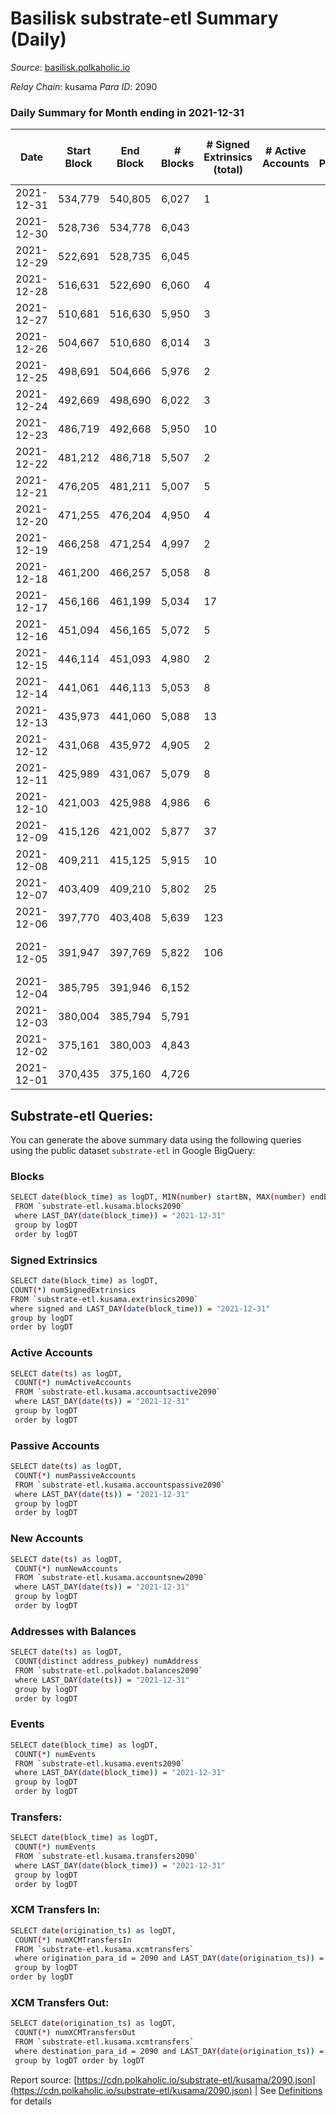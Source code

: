 # Basilisk substrate-etl Summary (Daily)

_Source_: [basilisk.polkaholic.io](https://basilisk.polkaholic.io)

*Relay Chain*: kusama
*Para ID*: 2090



### Daily Summary for Month ending in 2021-12-31


| Date | Start Block | End Block | # Blocks | # Signed Extrinsics (total) | # Active Accounts | # Passive | # New | # Addresses with Balances | # Events | # Transfers | # XCM Transfers In | # XCM Transfers Out | Issues | 
| ---- | ----------- | --------- | -------- | --------------------------- | ----------------- | --------- | ----- | ------------------------- | -------- | ----------- | ------------------ | ------------------- | ------ |
| 2021-12-31 | 534,779 | 540,805 | 6,027 | 1 |  |  |  | 11,915 | 18,091 |   |   |   |  |
| 2021-12-30 | 528,736 | 534,778 | 6,043 |  |  |  |  | 11,915 | 18,134 |   |   |   |  |
| 2021-12-29 | 522,691 | 528,735 | 6,045 |  |  |  |  | 11,915 | 18,140 |   |   |   |  |
| 2021-12-28 | 516,631 | 522,690 | 6,060 | 4 |  |  |  | 11,915 | 18,196 |   |   |   |  |
| 2021-12-27 | 510,681 | 516,630 | 5,950 | 3 |  |  |  | 11,915 | 17,861 |   |   |   |  |
| 2021-12-26 | 504,667 | 510,680 | 6,014 | 3 |  |  |  | 11,915 | 18,053 |   |   |   |  |
| 2021-12-25 | 498,691 | 504,666 | 5,976 | 2 |  |  |  | 11,915 | 17,938 |   |   |   |  |
| 2021-12-24 | 492,669 | 498,690 | 6,022 | 3 |  |  |  | 11,915 | 18,080 |   |   |   |  |
| 2021-12-23 | 486,719 | 492,668 | 5,950 | 10 |  |  |  | 11,915 | 17,875 |   |   |   |  |
| 2021-12-22 | 481,212 | 486,718 | 5,507 | 2 |  |  |  | 11,915 | 16,529 |   |   |   |  |
| 2021-12-21 | 476,205 | 481,211 | 5,007 | 5 |  |  |  | 11,915 | 15,036 |   |   |   |  |
| 2021-12-20 | 471,255 | 476,204 | 4,950 | 4 |  |  |  | 11,915 | 14,865 |   |   |   |  |
| 2021-12-19 | 466,258 | 471,254 | 4,997 | 2 |  |  |  | 11,915 | 14,999 |   |   |   |  |
| 2021-12-18 | 461,200 | 466,257 | 5,058 | 8 |  |  |  | 11,915 | 15,194 |   |   |   |  |
| 2021-12-17 | 456,166 | 461,199 | 5,034 | 17 |  |  |  | 11,915 | 15,140 |   |   |   |  |
| 2021-12-16 | 451,094 | 456,165 | 5,072 | 5 |  |  |  | 11,915 | 15,235 |   |   |   |  |
| 2021-12-15 | 446,114 | 451,093 | 4,980 | 2 |  |  |  | 11,915 | 14,948 |   |   |   |  |
| 2021-12-14 | 441,061 | 446,113 | 5,053 | 8 |  |  |  | 11,915 | 15,179 |   |   |   |  |
| 2021-12-13 | 435,973 | 441,060 | 5,088 | 13 |  |  |  | 11,915 | 15,294 |   |   |   |  |
| 2021-12-12 | 431,068 | 435,972 | 4,905 | 2 |  |  |  | 11,915 | 14,726 |   |   |   |  |
| 2021-12-11 | 425,989 | 431,067 | 5,079 | 8 |  |  |  | 11,915 | 15,258 |   |   |   |  |
| 2021-12-10 | 421,003 | 425,988 | 4,986 | 6 |  |  |  | 11,915 | 14,974 |   |   |   |  |
| 2021-12-09 | 415,126 | 421,002 | 5,877 | 37 |  |  |  | 11,915 | 17,710 |   |   |   |  |
| 2021-12-08 | 409,211 | 415,125 | 5,915 | 10 |  |  |  | 11,915 | 17,772 |   |   |   |  |
| 2021-12-07 | 403,409 | 409,210 | 5,802 | 25 |  |  |  | 11,915 | 17,477 | 10  |   |   |  |
| 2021-12-06 | 397,770 | 403,408 | 5,639 | 123 |  |  |  | 11,914 | 17,301 | 116  |   |   |  |
| 2021-12-05 | 391,947 | 397,769 | 5,822 | 106 |  |  |  | 11,906 | 132,992 | 23,828  |   |   | 1 missing (0.02%) |
| 2021-12-04 | 385,795 | 391,946 | 6,152 |  |  |  |  | 7 | 12,312 |   |   |   |  |
| 2021-12-03 | 380,004 | 385,794 | 5,791 |  |  |  |  | 7 | 11,587 |   |   |   |  |
| 2021-12-02 | 375,161 | 380,003 | 4,843 |  |  |  |  | 7 | 9,690 |   |   |   |  |
| 2021-12-01 | 370,435 | 375,160 | 4,726 |  |  |  |  | 7 | 9,456 |   |   |   |  |

## Substrate-etl Queries:
You can generate the above summary data using the following queries using the public dataset `substrate-etl` in Google BigQuery:

### Blocks
```bash
SELECT date(block_time) as logDT, MIN(number) startBN, MAX(number) endBN, COUNT(*) numBlocks 
 FROM `substrate-etl.kusama.blocks2090`  
 where LAST_DAY(date(block_time)) = "2021-12-31" 
 group by logDT 
 order by logDT
```

### Signed Extrinsics
```bash
SELECT date(block_time) as logDT, 
COUNT(*) numSignedExtrinsics 
FROM `substrate-etl.kusama.extrinsics2090`  
where signed and LAST_DAY(date(block_time)) = "2021-12-31" 
group by logDT 
order by logDT
```

### Active Accounts
```bash
SELECT date(ts) as logDT, 
 COUNT(*) numActiveAccounts 
 FROM `substrate-etl.kusama.accountsactive2090` 
 where LAST_DAY(date(ts)) = "2021-12-31" 
 group by logDT 
 order by logDT
```

### Passive Accounts
```bash
SELECT date(ts) as logDT, 
 COUNT(*) numPassiveAccounts 
 FROM `substrate-etl.kusama.accountspassive2090` 
 where LAST_DAY(date(ts)) = "2021-12-31" 
 group by logDT 
 order by logDT
```

### New Accounts
```bash
SELECT date(ts) as logDT, 
 COUNT(*) numNewAccounts 
 FROM `substrate-etl.kusama.accountsnew2090` 
 where LAST_DAY(date(ts)) = "2021-12-31" 
 group by logDT
 order by logDT
```

### Addresses with Balances
```bash
SELECT date(ts) as logDT,
 COUNT(distinct address_pubkey) numAddress 
 FROM `substrate-etl.polkadot.balances2090` 
 where LAST_DAY(date(ts)) = "2021-12-31" 
 group by logDT 
 order by logDT
```

### Events
```bash
SELECT date(block_time) as logDT, 
 COUNT(*) numEvents 
 FROM `substrate-etl.kusama.events2090` 
 where LAST_DAY(date(block_time)) = "2021-12-31" 
 group by logDT 
 order by logDT
```

### Transfers:
```bash
SELECT date(block_time) as logDT, 
 COUNT(*) numEvents 
 FROM `substrate-etl.kusama.transfers2090` 
 where LAST_DAY(date(block_time)) = "2021-12-31" 
 group by logDT 
 order by logDT
```

### XCM Transfers In:
```bash
SELECT date(origination_ts) as logDT, 
 COUNT(*) numXCMTransfersIn 
 FROM `substrate-etl.kusama.xcmtransfers` 
 where origination_para_id = 2090 and LAST_DAY(date(origination_ts)) = "2021-12-31" 
 group by logDT 
order by logDT
```

### XCM Transfers Out:
```bash
SELECT date(origination_ts) as logDT, 
 COUNT(*) numXCMTransfersOut 
 FROM `substrate-etl.kusama.xcmtransfers` 
 where destination_para_id = 2090 and LAST_DAY(date(origination_ts)) = "2021-12-31" 
 group by logDT order by logDT
```


Report source: [https://cdn.polkaholic.io/substrate-etl/kusama/2090.json](https://cdn.polkaholic.io/substrate-etl/kusama/2090.json) | See [Definitions](/DEFINITIONS.md) for details

